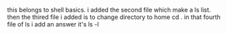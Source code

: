 this belongs to shell basics.
i added the second file which make a ls list. 
then the thired file i added is to change directory to home cd .
in that fourth file of ls i add an answer it's ls -l 

